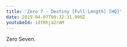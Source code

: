 ```yaml
---
title: 'Zero 7 - Destiny [Full-Length] [HQ]'
date: 2019-04-07T00:32:31.999Z
youtubeId: idtRhja2rAM
---
```

Zero Seven.
